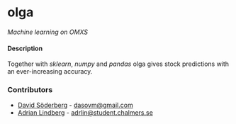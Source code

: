 # olga

_Machine learning on OMXS_


#### Description
Together with _sklearn_, _numpy_ and _pandas_ olga gives stock predictions with an ever-increasing accuracy. 
 

### Contributors
*   [David Söderberg](https://github.com/dasovm/) - dasovm@gmail.com
*   [Adrian Lindberg](https://github.com/lindbergan/) - adrlin@student.chalmers.se
